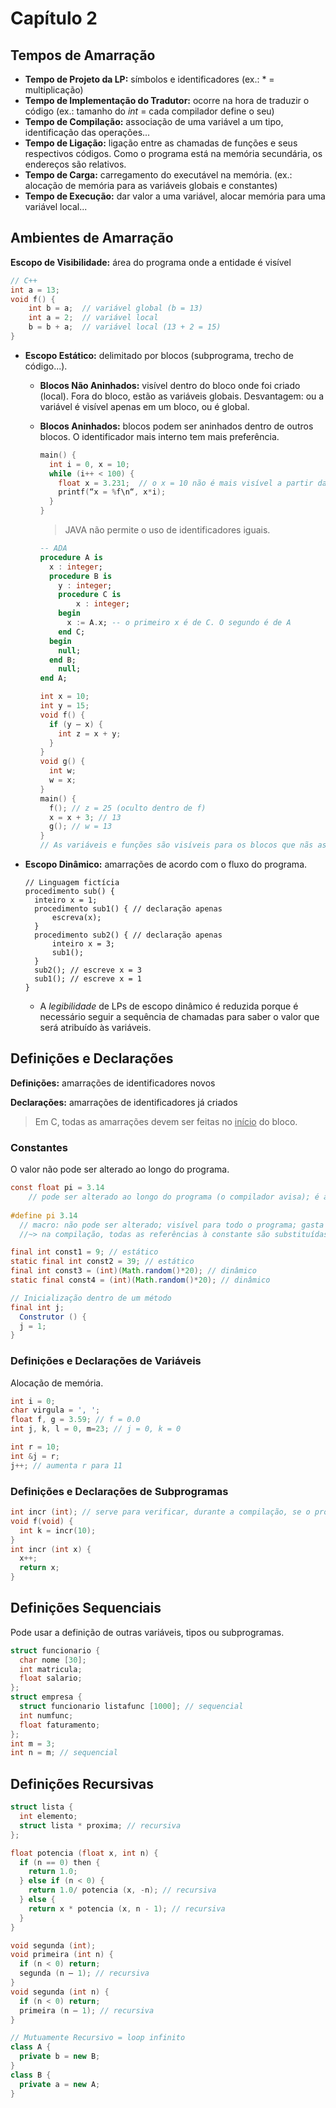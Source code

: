 # Capítulo 2

## Tempos de Amarração

* **Tempo de Projeto da LP:** símbolos e identificadores (ex.: * = multiplicação)
* **Tempo de Implementação do Tradutor:** ocorre na hora de traduzir o código (ex.: tamanho do *int* = cada compilador define o seu)
* **Tempo de Compilação:** associação de uma variável a um tipo, identificação das operações...
* **Tempo de Ligação:** ligação entre as chamadas de funções e seus respectivos códigos. Como o programa está na memória secundária, os endereços são relativos.
* **Tempo de Carga:** carregamento do executável na memória. (ex.: alocação de memória para as variáveis globais e constantes)
* **Tempo de Execução:** dar valor a uma variável, alocar memória para uma variável local...

## Ambientes de Amarração

**Escopo de Visibilidade:** área do programa onde a entidade é visível

```c++
// C++
int a = 13;
void f() {
	int b = a;  // variável global (b = 13)
	int a = 2;	// variável local
	b = b + a;	// variável local (13 + 2 = 15)
}
```

* **Escopo Estático:** delimitado por blocos (subprograma, trecho de código...).

  * **Blocos Não Aninhados:** visível dentro do bloco onde foi criado (local). Fora do bloco, estão as variáveis globais. Desvantagem: ou a variável é visível apenas em um bloco, ou é global.

  * **Blocos Aninhados:** blocos podem ser aninhados dentro de outros blocos. O identificador mais interno tem mais preferência.

    ```c
    main() {
      int i = 0, x = 10;
      while (i++ < 100) {
        float x = 3.231;  // o x = 10 não é mais visível a partir daqui
        printf(“x = %f\n“, x*i);
      }
    }
    ```

    > JAVA não permite o uso de identificadores iguais.

    ```ada
    -- ADA
    procedure A is
      x : integer;
      procedure B is
      	y : integer;
      	procedure C is
      		x : integer;
      	begin
      	  x := A.x; -- o primeiro x é de C. O segundo é de A
     	end C;
      begin
     	null;
      end B;
     	null;
    end A;
    ```

    ```c
    int x = 10;
    int y = 15;
    void f() {
      if (y – x) {
      	int z = x + y;
      }
    }
    void g() {
      int w;
      w = x;
    }
    main() {
      f(); // z = 25 (oculto dentro de f)
      x = x + 3; // 13
      g(); // w = 13
    }
    // As variáveis e funções são visíveis para os blocos que nãs as utilizam também (ex.: g pode chamar x, y e f)
    ```

* **Escopo Dinâmico:** amarrações de acordo com o fluxo do programa. 

  ```
  // Linguagem fictícia
  procedimento sub() {
    inteiro x = 1;
    procedimento sub1() { // declaração apenas
    	escreva(x);
    }
    procedimento sub2() { // declaração apenas
    	inteiro x = 3;
    	sub1();
    }
    sub2(); // escreve x = 3
    sub1(); // escreve x = 1
  }
  ```

  * A *legibilidade* de LPs de escopo dinâmico é reduzida porque é necessário seguir a sequência de chamadas para saber o valor que será atribuído às variáveis.

## Definições e Declarações

**Definições:** amarrações de identificadores novos

**Declarações:** amarrações de identificadores já criados

> Em C, todas as amarrações devem ser feitas no <u>início</u> do bloco.

### Constantes

O valor não pode ser alterado ao longo do programa.

```c
const float pi = 3.14
	// pode ser alterado ao longo do programa (o compilador avisa); é alocada na memória toda vez que é chamada; sujeito ao escopo do bloco; aceita valores dinâmicos (ex.: resultado de uma função)
  
#define pi 3.14
  // macro: não pode ser alterado; visível para todo o programa; gasta menos memória; apenas valores estáticos
  //~> na compilação, todas as referências à constante são substituídas pelo valor dela
```

```java
final int const1 = 9; // estático
static final int const2 = 39; // estático
final int const3 = (int)(Math.random()*20); // dinâmico
static final const4 = (int)(Math.random()*20); // dinâmico

// Inicialização dentro de um método
final int j;
  Construtor () {
  j = 1;
}
```

### Definições e Declarações de Variáveis

Alocação de memória.

```c
int i = 0;
char virgula = ', ';
float f, g = 3.59; // f = 0.0
int j, k, l = 0, m=23; // j = 0, k = 0
```

```c++
int r = 10;
int &j = r;
j++; // aumenta r para 11
```

### Definições e Declarações de Subprogramas

```c
int incr (int); // serve para verificar, durante a compilação, se o programa é chamado corretamente
void f(void) {
  int k = incr(10);
}
int incr (int x) {
  x++;
  return x;
}
```

## Definições Sequenciais

Pode usar a definição de outras variáveis, tipos ou subprogramas.

```c
struct funcionario {
  char nome [30];
  int matricula;
  float salario;
};
struct empresa {
  struct funcionario listafunc [1000]; // sequencial
  int numfunc;
  float faturamento;
};
int m = 3;
int n = m; // sequencial
```

## Definições Recursivas

```c
struct lista {
  int elemento;
  struct lista * proxima; // recursiva
};

float potencia (float x, int n) {
  if (n == 0) then {
    return 1.0;
  } else if (n < 0) {
    return 1.0/ potencia (x, -n); // recursiva
  } else {
    return x * potencia (x, n - 1); // recursiva
  }
}

void segunda (int);
void primeira (int n) {
  if (n < 0) return;
  segunda (n – 1); // recursiva
}
void segunda (int n) {
  if (n < 0) return;
  primeira (n – 1); // recursiva
}
```

```java
// Mutuamente Recursivo = loop infinito
class A {
  private b = new B;
}
class B {
  private a = new A;
}
```


